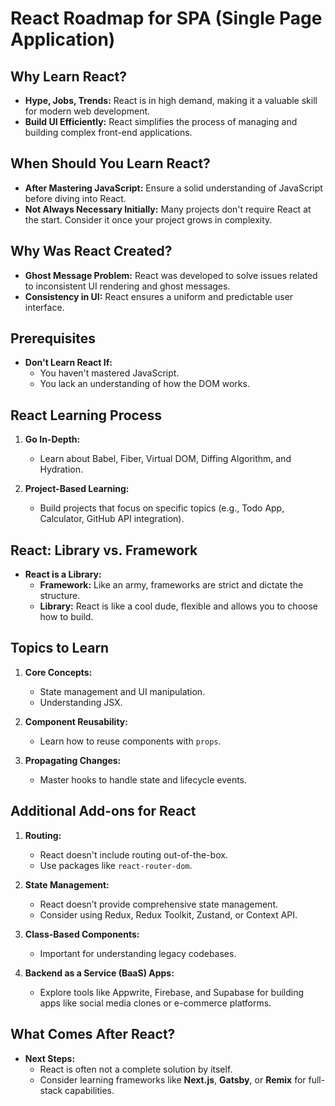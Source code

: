 # React Roadmap for SPA (Single Page Application)

## Why Learn React?

- **Hype, Jobs, Trends:** React is in high demand, making it a valuable skill for modern web development.
- **Build UI Efficiently:** React simplifies the process of managing and building complex front-end applications.

## When Should You Learn React?

- **After Mastering JavaScript:** Ensure a solid understanding of JavaScript before diving into React.
- **Not Always Necessary Initially:** Many projects don't require React at the start. Consider it once your project grows in complexity.

## Why Was React Created?

- **Ghost Message Problem:** React was developed to solve issues related to inconsistent UI rendering and ghost messages.
- **Consistency in UI:** React ensures a uniform and predictable user interface.

## Prerequisites

- **Don't Learn React If:**
  - You haven't mastered JavaScript.
  - You lack an understanding of how the DOM works.

## React Learning Process

1. **Go In-Depth:**
   - Learn about Babel, Fiber, Virtual DOM, Diffing Algorithm, and Hydration.
  
2. **Project-Based Learning:**
   - Build projects that focus on specific topics (e.g., Todo App, Calculator, GitHub API integration).

## React: Library vs. Framework

- **React is a Library:**
  - **Framework:** Like an army, frameworks are strict and dictate the structure.
  - **Library:** React is like a cool dude, flexible and allows you to choose how to build.

## Topics to Learn

1. **Core Concepts:**
   - State management and UI manipulation.
   - Understanding JSX.

2. **Component Reusability:**
   - Learn how to reuse components with `props`.

3. **Propagating Changes:**
   - Master hooks to handle state and lifecycle events.

## Additional Add-ons for React

1. **Routing:**
   - React doesn't include routing out-of-the-box.
   - Use packages like `react-router-dom`.

2. **State Management:**
   - React doesn’t provide comprehensive state management.
   - Consider using Redux, Redux Toolkit, Zustand, or Context API.

3. **Class-Based Components:**
   - Important for understanding legacy codebases.

4. **Backend as a Service (BaaS) Apps:**
   - Explore tools like Appwrite, Firebase, and Supabase for building apps like social media clones or e-commerce platforms.

## What Comes After React?

- **Next Steps:**
  - React is often not a complete solution by itself.
  - Consider learning frameworks like **Next.js**, **Gatsby**, or **Remix** for full-stack capabilities.
